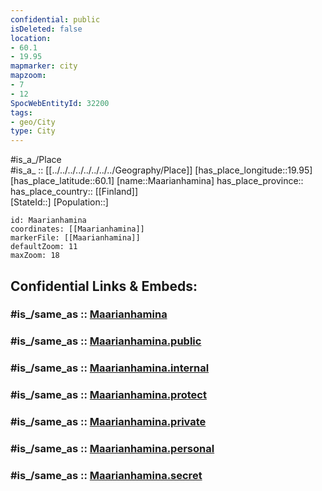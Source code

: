 ```yaml
---
confidential: public
isDeleted: false
location:
- 60.1
- 19.95
mapmarker: city
mapzoom:
- 7
- 12
SpocWebEntityId: 32200
tags:
- geo/City
type: City
---
```


#is_a_/Place  
#is_a_ :: [[../../../../../../../../Geography/Place]] 
[has_place_longitude::19.95] 
[has_place_latitude::60.1] 
[name::Maarianhamina] 
has_place_province::  
has_place_country:: [[Finland]]  
[StateId::] 
[Population::] 



```leaflet
id: Maarianhamina
coordinates: [[Maarianhamina]] 
markerFile: [[Maarianhamina]] 
defaultZoom: 11 
maxZoom: 18
```


## Confidential Links & Embeds: 

### #is_/same_as :: [Maarianhamina](/_Standards/Earth/Continent/Europe/Europe~North/Åland-Islands/Countryside/counties~Countryside/Jomala/Jomala~boroughs/Maarianhamina.md) 

### #is_/same_as :: [Maarianhamina.public](/_public/Earth/Continent/Europe/Europe~North/Åland-Islands/Countryside/counties~Countryside/Jomala/Jomala~boroughs/Maarianhamina.public.md) 

### #is_/same_as :: [Maarianhamina.internal](/_internal/Earth/Continent/Europe/Europe~North/Åland-Islands/Countryside/counties~Countryside/Jomala/Jomala~boroughs/Maarianhamina.internal.md) 

### #is_/same_as :: [Maarianhamina.protect](/_protect/Earth/Continent/Europe/Europe~North/Åland-Islands/Countryside/counties~Countryside/Jomala/Jomala~boroughs/Maarianhamina.protect.md) 

### #is_/same_as :: [Maarianhamina.private](/_private/Earth/Continent/Europe/Europe~North/Åland-Islands/Countryside/counties~Countryside/Jomala/Jomala~boroughs/Maarianhamina.private.md) 

### #is_/same_as :: [Maarianhamina.personal](/_personal/Earth/Continent/Europe/Europe~North/Åland-Islands/Countryside/counties~Countryside/Jomala/Jomala~boroughs/Maarianhamina.personal.md) 

### #is_/same_as :: [Maarianhamina.secret](/_secret/Earth/Continent/Europe/Europe~North/Åland-Islands/Countryside/counties~Countryside/Jomala/Jomala~boroughs/Maarianhamina.secret.md)

